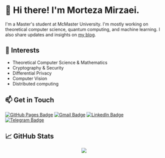 # 👋 Hi there! I'm Morteza Mirzaei.
I'm a Master's student at McMaster University. I'm mostly working on theoretical computer science, quantum computing, and machine learning.
I also share updates and insights on [my blog](http://mirzaim.github.io/).

## 🌱 Interests
- Theoretical Computer Science & Mathematics
- Cryptography & Security
- Differential Privacy
- Computer Vision
- Distributed computing

## 📫 Get in Touch

[![GitHub Pages Badge](https://img.shields.io/badge/Blog-grey?style=for-the-badge&logo=bookalope&style=flat)](http://mirzaim.github.io/)
[![Gmail Badge](https://img.shields.io/badge/Gmail-EA4335?logo=gmail&logoColor=fff&style=flat)](mailto:me@mirza.im)
[![LinkedIn Badge](https://img.shields.io/badge/LinkedIn-0A66C2?logo=linkedin&logoColor=fff&style=flat)](https://www.linkedin.com/in/mirzaim/)
[![Telegram Badge](https://img.shields.io/badge/Telegram-26A5E4?logo=telegram&logoColor=fff&style=flat)](https://t.me/mirzaim)

## 📈 GitHub Stats

<div align="center">
  <picture>
    <source
      srcset="https://github-readme-stats.vercel.app/api?username=mirzaim&show_icons=true&theme=dark"
      media="(prefers-color-scheme: dark)"
    />
    <source
      srcset="https://github-readme-stats.vercel.app/api?username=mirzaim&show_icons=true"
      media="(prefers-color-scheme: light), (prefers-color-scheme: no-preference)"
    />
    <img src="https://github-readme-stats.vercel.app/api?username=mirzaim&show_icons=true" />
  </picture>
</div>


<!--
**mirzaim/mirzaim** is a ✨ _special_ ✨ repository because its `README.md` (this file) appears on your GitHub profile.

Here are some ideas to get you started:

- 🔭 I’m currently working on ...
- 🌱 I’m currently learning ...
- 👯 I’m looking to collaborate on ...
- 🤔 I’m looking for help with ...
- 💬 Ask me about ...
- 📫 How to reach me: ...
- 😄 Pronouns: ...
- ⚡ Fun fact: ...
-->
